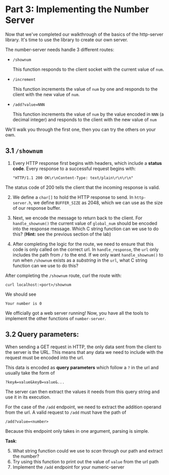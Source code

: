 # Part 3: Implementing the Number Server

Now that we've completed our walkthrough of the basics of the http-server library. It's time to use the library to create our own server. 

The number-server needs handle 3 different routes:


- `/shownum`

    This function responds to the client socket with the current value of `num`.

- `/increment`

    This function increments the value of `num` by one and responds to the client with the new value of `num`.

- `/add?value=NNN`

    This function increments the value of `num` by the value encoded in `NNN` (a decimal integer) and responds to the client with the new value of `num`

We'll walk you through the first one, then you can try the others on your own.

## 3.1 `/shownum`

1. Every HTTP response first begins with headers, which include a **status code**. Every response to a successful request begins with:
    ```
    "HTTP/1.1 200 OK\r\nContent-Type: text/plain\r\n\r\n"
    ```
The status code of 200 tells the client that the incoming response is valid. 

2. We define a `char[]` to hold the HTTP response to send. In `http-server.h`, we define `BUFFER_SIZE` as 2048, which we can use as the size of our response buffer.

3. Next, we encode the message to return back to the client. For `handle_shownum()` the current value of `global_num` should be encoded into the response message. Which C string function can we use to do this? (**Hint:** see the previous section of the lab)

4. After completing the logic for the route, we need to ensure that this code is only called on the correct url. In `handle_response`, the `url` only includes the path from `/` to the end. If we only want `handle_shownum()` to run when `/shownum` exists as a *substring* in the `url`, what C string function can we use to do this?

After completing the `/shownum` route, curl the route with:

```
curl localhost:<port>/shownum
```

We should see 
```
Your number is 0
```
We officially got a web server running! Now, you have all the tools to implement the other functions of `number-server`.

## 3.2 Query parameters:


When sending a GET request in HTTP, the only data sent from the client to the server is the URL. This means that any data we need to include with the request must be encoded into the url. 

This data is encoded as **query parameters** which follow a `?` in the url and usually take the form of
```
?keyA=value&keyB=value&...
```
The server can then extract the values it needs from this query string and use it in its execution.


For the case of the `/add` endpoint, we need to extract the addition operand from the url. A valid request to `/add` must have the path of
```
/add?value=<number>
```
Because this endpoint only takes in one argument, parsing is simple.


**Task**:

5. What string function could we use to *scan* through our path and extract the number?
6. Try using this function to print out the value of `value` from the url path
7. Implement the `/add` endpoint for your numeric-server